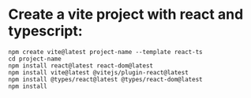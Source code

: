 # Create a vite project with react and typescript:

```
npm create vite@latest project-name --template react-ts
cd project-name
npm install react@latest react-dom@latest
npm install vite@latest @vitejs/plugin-react@latest
npm install @types/react@latest @types/react-dom@latest
npm install
```
